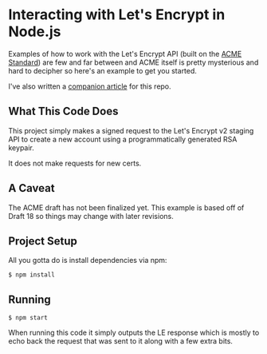 # Interacting with Let's Encrypt in Node.js
Examples of how to work with the Let's Encrypt API (built on the
[ACME Standard](https://tools.ietf.org/html/draft-ietf-acme-acme-18)) are few
and far between and ACME itself is pretty mysterious and hard to decipher so
here's an example to get you started.

I've also written a [companion article](https://carterbancroft.com/the-mysterious-lets-encrypt-api/)
for this repo.

## What This Code Does
This project simply makes a signed request to the Let's Encrypt v2 staging API
to create a new account using a programmatically generated RSA keypair.

It does not make requests for new certs.

## A Caveat
The ACME draft has not been finalized yet. This example is based off of Draft
18 so things may change with later revisions.

## Project Setup
All you gotta do is install dependencies via npm:
```
$ npm install
```

## Running
```
$ npm start
```

When running this code it simply outputs the LE response which is mostly to echo
back the request that was sent to it along with a few extra bits.
